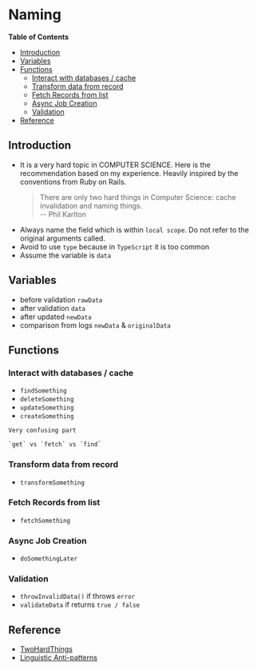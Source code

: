 # Naming <!-- omit in toc -->

**Table of Contents**

- [Introduction](#introduction)
- [Variables](#variables)
- [Functions](#functions)
  - [Interact with databases / cache](#interact-with-databases--cache)
  - [Transform data from record](#transform-data-from-record)
  - [Fetch Records from list](#fetch-records-from-list)
  - [Async Job Creation](#async-job-creation)
  - [Validation](#validation)
- [Reference](#reference)

## Introduction

- It is a very hard topic in COMPUTER SCIENCE. Here is the recommendation based on my experience. Heavily inspired by the conventions from Ruby on Rails.
  > There are only two hard things in Computer Science: cache invalidation and naming things.  
  > -- Phil Karlton
- Always name the field which is within `local scope`. Do not refer to the original arguments called.
- Avoid to use `type` because in `TypeScript` it is too common
- Assume the variable is `data`

## Variables

- before validation `rawData`
- after validation `data`
- after updated `newData`
- comparison from logs `newData` & `originalData`

## Functions

### Interact with databases / cache

- `findSomething`
- `deleteSomething`
- `updateSomething`
- `createSomething`

```
Very confusing part

`get` vs `fetch` vs `find`
```

### Transform data from record

- `transformSomething`

### Fetch Records from list

- `fetchSomething`

### Async Job Creation

- `doSomethingLater`

### Validation

- `throwInvalidData()` if throws `error`
- `validateData` if returns `true / false`

## Reference

- [TwoHardThings](https://martinfowler.com/bliki/TwoHardThings.html "https://martinfowler.com/bliki/TwoHardThings.html")
- [Linguistic Anti-patterns](https://www.linguistic-antipatterns.com/?tab=%22Confusable-methods%22 "https://www.linguistic-antipatterns.com/?tab=%22Confusable-methods%22")
